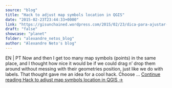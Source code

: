 ```yaml
---
source: "blog"
title: "Hack to adjust map symbols location in QGIS"
date: "2015-02-23T23:44:33+0000"
link: "https://gisunchained.wordpress.com/2015/02/23/dica-para-ajustar-posicao-de-simbolos-em-qgis-hack-to-adjust-map-symbols-location-in-qgis/"
draft: "false"
showcase: "planet"
folder: "alexandre_netos_blog"
author: "Alexandre Neto's blog"
---
```


EN &#124; PT Now and then I get too many map symbols (points) in the same place, and I thought how nice it would be if we could drag n&#8217; drop them around without messing with their geometries position, just like we do with labels. That thought gave me an idea for a cool hack. Choose &#8230; <a class="more-link" href="https://gisunchained.wordpress.com/2015/02/23/dica-para-ajustar-posicao-de-simbolos-em-qgis-hack-to-adjust-map-symbols-location-in-qgis/">Continue reading <span class="screen-reader-text">Hack to adjust map symbols location in&#160;QGIS</span> <span class="meta-nav">&#8594;</span></a>
